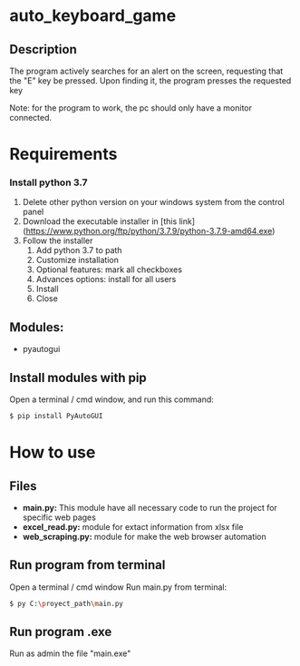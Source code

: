 # auto_keyboard_game
## Description
The program actively searches for an alert on the screen, requesting that the "E" key be pressed. Upon finding it, the program presses the requested key

Note: for the program to work, the pc should only have a monitor connected.

# Requirements

### Install python 3.7
1. Delete other python version on your windows system from the control panel
2. Download the executable installer in [this link] (https://www.python.org/ftp/python/3.7.9/python-3.7.9-amd64.exe)
3. Follow the installer
    1. Add python 3.7 to path
    2. Customize installation
    3. Optional features: mark all checkboxes
    4. Advances options: install for all users
    5. Install
    6. Close

## Modules:
* pyautogui

## Install modules with pip

Open a terminal / cmd window, and run this command:

```bash
$ pip install PyAutoGUI
```

# How to use
## Files
* **main.py:** This module have all necessary code to run the project for specific web pages
* **excel_read.py:** module for extact information from xlsx file
* **web_scraping.py:** module for make the web browser automation

## Run program from terminal

Open a terminal / cmd window 
Run main.py from terminal: 

```bash
$ py C:\proyect_path\main.py
```

## Run program .exe

Run as admin the file "main.exe"